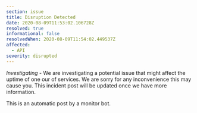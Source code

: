 ```yaml
---
section: issue
title: Disruption Detected
date: 2020-08-09T11:53:02.106728Z
resolved: true
informational: false
resolvedWhen: 2020-08-09T11:54:02.449537Z
affected:
  - API
severity: disrupted
---
```

*Investigating* - We are investigating a potential issue that might affect the uptime of one our of services. We are sorry for any inconvenience this may cause you. This incident post will be updated once we have more information.

This is an automatic post by a monitor bot.
        